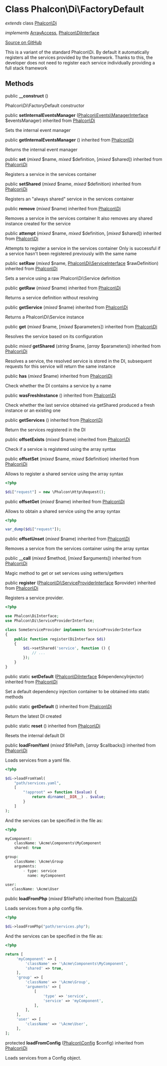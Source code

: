 # Class **Phalcon\\Di\\FactoryDefault**

*extends* class [Phalcon\Di](/en/3.2/api/Phalcon_Di)

*implements* [ArrayAccess](http://php.net/manual/en/class.arrayaccess.php), [Phalcon\DiInterface](/en/3.2/api/Phalcon_DiInterface)

<a href="https://github.com/phalcon/cphalcon/blob/master/phalcon/di/factorydefault.zep" class="btn btn-default btn-sm">Source on GitHub</a>

This is a variant of the standard Phalcon\\Di. By default it automatically registers all the services provided by the framework. Thanks to this, the developer does not need to register each service individually providing a full stack framework

## Methods

public **__construct** ()

Phalcon\\Di\\FactoryDefault constructor

public **setInternalEventsManager** ([Phalcon\Events\ManagerInterface](/en/3.2/api/Phalcon_Events_ManagerInterface) $eventsManager) inherited from [Phalcon\Di](/en/3.2/api/Phalcon_Di)

Sets the internal event manager

public **getInternalEventsManager** () inherited from [Phalcon\Di](/en/3.2/api/Phalcon_Di)

Returns the internal event manager

public **set** (*mixed* $name, *mixed* $definition, [*mixed* $shared]) inherited from [Phalcon\Di](/en/3.2/api/Phalcon_Di)

Registers a service in the services container

public **setShared** (*mixed* $name, *mixed* $definition) inherited from [Phalcon\Di](/en/3.2/api/Phalcon_Di)

Registers an "always shared" service in the services container

public **remove** (*mixed* $name) inherited from [Phalcon\Di](/en/3.2/api/Phalcon_Di)

Removes a service in the services container It also removes any shared instance created for the service

public **attempt** (*mixed* $name, *mixed* $definition, [*mixed* $shared]) inherited from [Phalcon\Di](/en/3.2/api/Phalcon_Di)

Attempts to register a service in the services container Only is successful if a service hasn't been registered previously with the same name

public **setRaw** (*mixed* $name, [Phalcon\Di\ServiceInterface](/en/3.2/api/Phalcon_Di_ServiceInterface) $rawDefinition) inherited from [Phalcon\Di](/en/3.2/api/Phalcon_Di)

Sets a service using a raw Phalcon\\Di\\Service definition

public **getRaw** (*mixed* $name) inherited from [Phalcon\Di](/en/3.2/api/Phalcon_Di)

Returns a service definition without resolving

public **getService** (*mixed* $name) inherited from [Phalcon\Di](/en/3.2/api/Phalcon_Di)

Returns a Phalcon\\Di\\Service instance

public **get** (*mixed* $name, [*mixed* $parameters]) inherited from [Phalcon\Di](/en/3.2/api/Phalcon_Di)

Resolves the service based on its configuration

public *mixed* **getShared** (*string* $name, [*array* $parameters]) inherited from [Phalcon\Di](/en/3.2/api/Phalcon_Di)

Resolves a service, the resolved service is stored in the DI, subsequent requests for this service will return the same instance

public **has** (*mixed* $name) inherited from [Phalcon\Di](/en/3.2/api/Phalcon_Di)

Check whether the DI contains a service by a name

public **wasFreshInstance** () inherited from [Phalcon\Di](/en/3.2/api/Phalcon_Di)

Check whether the last service obtained via getShared produced a fresh instance or an existing one

public **getServices** () inherited from [Phalcon\Di](/en/3.2/api/Phalcon_Di)

Return the services registered in the DI

public **offsetExists** (*mixed* $name) inherited from [Phalcon\Di](/en/3.2/api/Phalcon_Di)

Check if a service is registered using the array syntax

public **offsetSet** (*mixed* $name, *mixed* $definition) inherited from [Phalcon\Di](/en/3.2/api/Phalcon_Di)

Allows to register a shared service using the array syntax

```php
<?php

$di["request"] = new \Phalcon\Http\Request();

```

public **offsetGet** (*mixed* $name) inherited from [Phalcon\Di](/en/3.2/api/Phalcon_Di)

Allows to obtain a shared service using the array syntax

```php
<?php

var_dump($di["request"]);

```

public **offsetUnset** (*mixed* $name) inherited from [Phalcon\Di](/en/3.2/api/Phalcon_Di)

Removes a service from the services container using the array syntax

public **__call** (*mixed* $method, [*mixed* $arguments]) inherited from [Phalcon\Di](/en/3.2/api/Phalcon_Di)

Magic method to get or set services using setters/getters

public **register** ([Phalcon\Di\ServiceProviderInterface](/en/3.2/api/Phalcon_Di_ServiceProviderInterface) $provider) inherited from [Phalcon\Di](/en/3.2/api/Phalcon_Di)

Registers a service provider.

```php
<?php

use Phalcon\DiInterface;
use Phalcon\Di\ServiceProviderInterface;

class SomeServiceProvider implements ServiceProviderInterface
{
    public function register(DiInterface $di)
    {
        $di->setShared('service', function () {
            // ...
        });
    }
}

```

public static **setDefault** ([Phalcon\DiInterface](/en/3.2/api/Phalcon_DiInterface) $dependencyInjector) inherited from [Phalcon\Di](/en/3.2/api/Phalcon_Di)

Set a default dependency injection container to be obtained into static methods

public static **getDefault** () inherited from [Phalcon\Di](/en/3.2/api/Phalcon_Di)

Return the latest DI created

public static **reset** () inherited from [Phalcon\Di](/en/3.2/api/Phalcon_Di)

Resets the internal default DI

public **loadFromYaml** (*mixed* $filePath, [*array* $callbacks]) inherited from [Phalcon\Di](/en/3.2/api/Phalcon_Di)

Loads services from a yaml file.

```php
<?php

$di->loadFromYaml(
    "path/services.yaml",
    [
        "!approot" => function ($value) {
            return dirname(__DIR__) . $value;
        }
    ]
);

```

And the services can be specified in the file as:

```php
<?php

myComponent:
    className: \Acme\Components\MyComponent
    shared: true

group:
    className: \Acme\Group
    arguments:
        - type: service
          name: myComponent

user:
   className: \Acme\User

```

public **loadFromPhp** (*mixed* $filePath) inherited from [Phalcon\Di](/en/3.2/api/Phalcon_Di)

Loads services from a php config file.

```php
<?php

$di->loadFromPhp("path/services.php");

```

And the services can be specified in the file as:

```php
<?php

return [
     'myComponent' => [
         'className' => '\Acme\Components\MyComponent',
         'shared' => true,
     ],
     'group' => [
         'className' => '\Acme\Group',
         'arguments' => [
             [
                 'type' => 'service',
                 'service' => 'myComponent',
             ],
         ],
     ],
     'user' => [
         'className' => '\Acme\User',
     ],
];

```

protected **loadFromConfig** ([Phalcon\Config](/en/3.2/api/Phalcon_Config) $config) inherited from [Phalcon\Di](/en/3.2/api/Phalcon_Di)

Loads services from a Config object.